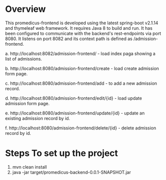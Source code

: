 Overview
========
This promedicus-frontend is developed using the latest spring-boot v2.1.14 and thymeleaf web framework. It requires Java 8 to build and run. It has been configured to communicate with the backend's rest-endpoints via port 8080. It listens on port 8082 and its context path is defined as /admission-frontend. 

a. http://localhost:8082/admission-frontend/ - load index paga showing a list of admissions.

b. http://localhost:8080/admission-frontend/create - load create admission form page.

c. http://localhost:8080/admission-frontend/add - to add a new admission record.

d. http://localhost:8080/admission-frontend/edit/{id} - load update admission form page.

e. http://localhost:8080/admission-frontend/update/{id} - update an existing admission record by id.

f. http://localhost:8080/admission-frontend/delete/{id} - delete admission record by id.


Steps To set up the project
===========================
1. mvn clean install
2. java -jar target/promedicus-backend-0.0.1-SNAPSHOT.jar
